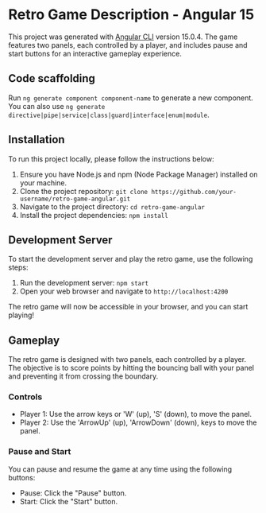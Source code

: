 # Retro Game Description - Angular 15

This project was generated with [Angular CLI](https://github.com/angular/angular-cli) version 15.0.4. The game features two panels, each controlled by a player, and includes pause and start buttons for an interactive gameplay experience.

## Code scaffolding

Run `ng generate component component-name` to generate a new component. You can also use `ng generate directive|pipe|service|class|guard|interface|enum|module`.

## Installation

To run this project locally, please follow the instructions below:

1. Ensure you have Node.js and npm (Node Package Manager) installed on your machine.
2. Clone the project repository: `git clone https://github.com/your-username/retro-game-angular.git`
3. Navigate to the project directory: `cd retro-game-angular`
4. Install the project dependencies: `npm install`

## Development Server

To start the development server and play the retro game, use the following steps:

1. Run the development server: `npm start`
2. Open your web browser and navigate to `http://localhost:4200`

The retro game will now be accessible in your browser, and you can start playing!

## Gameplay

The retro game is designed with two panels, each controlled by a player. The objective is to score points by hitting the bouncing ball with your panel and preventing it from crossing the boundary.

### Controls

- Player 1: Use the arrow keys or 'W' (up), 'S' (down), to move the panel.
- Player 2: Use the 'ArrowUp' (up), 'ArrowDown' (down), keys to move the panel.

### Pause and Start

You can pause and resume the game at any time using the following buttons:

- Pause: Click the "Pause" button.
- Start: Click the "Start" button.
